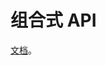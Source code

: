# 组合式 API
[文档](https://v3.cn.vuejs.org/guide/composition-api-introduction.html)。

[<script setup>](https://vuejs.org/api/sfc-script-setup.html)

## 生命周期
onMounted, onUnmounted 等。

## 模板语法
* 循环，条件
* 绑定属性
* 绑定类名，样式
* 绑定事件

## 表单绑定值
用 v-model 绑定。
```html
<input v-model="count" />
```

## 响应式
reactive更适合定义复杂的数据类型（json/arr）。ref适合定义基本数据类型（可接收基本数据类型和对象）

### ref
在 js 中，设置和取值，要用 ref.value。在 template 中，设置和取值直接用 ref，不要加 value。

### reactive
直接改内部的值。

## Watch & Computed
[文档](https://v3.cn.vuejs.org/api/computed-watch-api.html)

computed，虚拟属性:
```js
const firstTwoChar = computed(() => refObj.value.name.slice(0, 2))
```

watchEffect 不需要声明 依赖列表。只要回调里的用到的值发生变化，就会触发回调。

watch 需要依赖列表。可以拿到旧值和新值。

```js
watchEffect(() => {
  console.log('watchEffect', refObj.value.name)
})

watch([refObj.value], ([newVal], [oldVal]) => {
  console.log(`old: ${oldVal.name}, new: ${newVal.name}`)
})
```

## Props
声明 & 使用属性。
```js
const props = defineProps({
  name: String
})
```

## emit
声明 & 使用传给父组件的事件。

```js
const emit = defineEmits(['change'])
```

## Slot
组件内 Slot 定义
```html
<slot></slot>
<slot name="a"></slot>
<li v-for="(item, index) in [1, 2, 3]" :key="item">
    <slot :item="item" />
</li>
```

父组件传入 Slot
```html
<SlotDefault>
    <div>slot 内容</div>
</SlotDefault>

<SlotMulti>
    <template v-slot:a>还是往A槽丢</template>
    <!-- 简写 -->
    <template #b>往B槽丢: 简写</template>
</SlotMulti>

<SlotWithData>
    <template v-slot:default="slotProps">
        <div>item: {{slotProps.item}}</div>
    </template>
</SlotWithData>
```

## 组件给很深的子组件传值 Provide / Inject



## 组件复用方式
### 高阶组件


### 自定义 Option